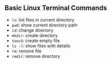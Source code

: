 ## Basic Linux Terminal Commands
- `ls`: list files in current directory
- `pwd`: show current directory path
- `cd`: change directory
- `mkdir`: create directory
- `touch`: create empty file
- `ls -l`: show files with details
- `rm`: remove file
- `rmdir`: remove directory
